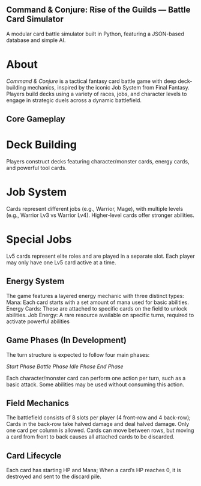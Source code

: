 ## Command & Conjure: Rise of the Guilds — Battle Card Simulator

A modular card battle simulator built in Python, featuring a JSON-based database and simple AI.

# About

*Command & Conjure* is a tactical fantasy card battle game with deep deck-building mechanics, inspired by the iconic Job System from Final Fantasy. Players build decks using a variety of races, jobs, and character levels to engage in strategic duels across a dynamic battlefield.

## Core Gameplay
# Deck Building
Players construct decks featuring character/monster cards, energy cards, and powerful tool cards.
# Job System
Cards represent different jobs (e.g., Warrior, Mage), with multiple levels (e.g., Warrior Lv3 vs Warrior Lv4). Higher-level cards offer stronger abilities.
# Special Jobs
Lv5 cards represent elite roles and are played in a separate slot. Each player may only have one Lv5 card active at a time.

## Energy System
The game features a layered energy mechanic with three distinct types:
Mana: Each card starts with a set amount of mana used for basic abilities.
Energy Cards: These are attached to specific cards on the field to unlock abilities.
Job Energy: A rare resource available on specific turns, required to activate powerful abilities

## Game Phases (In Development)
The turn structure is expected to follow four main phases:

*Start Phase*
*Battle Phase*
*Idle Phase*
*End Phase*

Each character/monster card can perform one action per turn, such as a basic attack. Some abilities may be used without consuming this action.

## Field Mechanics
The battlefield consists of 8 slots per player (4 front-row and 4 back-row); Cards in the back-row take halved damage and deal halved damage.
Only one card per column is allowed.
Cards can move between rows, but moving a card from front to back causes all attached cards to be discarded.

## Card Lifecycle
Each card has starting HP and Mana; When a card’s HP reaches 0, it is destroyed and sent to the discard pile.
